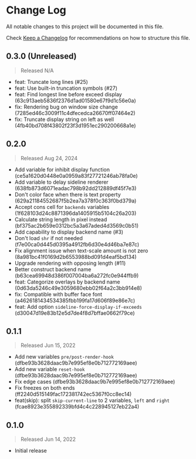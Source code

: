 # Change Log

All notable changes to this project will be documented in this file.

Check [Keep a Changelog](http://keepachangelog.com/) for recommendations on how to structure this file.


## 0.3.0 (Unreleased)
> Released N/A

* feat: Truncate long lines (#25)
* feat: Use built-in truncation symbols (#27)
* feat: Find longest line before exceed display (63c913aeb5836f2376d1ad01580e67f9d1c56e0a)
* fix: Rendering bug on window size change (7285ed46c3009f11c4dfecedca26670ff07464e2)
* fix: Truncate display string on left as well (4fb40bd708f43802f23f3d1951ec290200668a1e)

## 0.2.0
> Released Aug 24, 2024

* Add variable for inhibit display function (ce5a1620d0448e0a0959a83f27721246ab78fa0e)
* Add variable to delay sideline renderer (638fb873d6071eadac798b92dd212889df45f7e3)
* Don't color face when there is text property (629a21184552687f5b2ea7a378f0c363f0bd379a)
* Accept cons cell for `backends` variables (1f628103d24c8871396da1405915b5104c26a203)
* Calculate string length in pixel instead (bf375ac2b659e0312bc5a3a67aded4d3569c0b51)
* Add capability to display backend name (#3)
* Don't load `shr` if not needed (f7e00ca0d445d0395a4912fb6d30e4d46ba7e87c)
* Fix alignment issue when text-scale amount is not zero (8a981bc41f0169d2b6553988bd091d4eaf5bd134)
* Upgrade rendering with opposing length (#11)
* Better construct backend name (b63cea69948d386f007004ba6a272fc0e944ffb9)
* feat: Categorize overlays by backend name (0d63da5246c49e3059680ebb02f64a2c3bb914e8)
* fix: Compatible with buffer face font (a4626181434534385fbb199fa17d606f89e86e7c)
* feat: Add option `sideline-force-display-if-exceeds` (d30047d19e83b12e5d7de4f8d7bffae0662f79ce)

## 0.1.1
> Released Jun 15, 2022

* Add new variables `pre/post-render-hook` (dfbe93b3628daac9b7e995ef8e0b712772169aee)
* Add new variable `reset-hook` (dfbe93b3628daac9b7e995ef8e0b712772169aee)
* Fix edge cases (dfbe93b3628daac9b7e995ef8e0b712772169aee)
* Fix freezes on both ends (ff2240d515149fac172381742ec5367f0cc8ec14)
* feat(skip): split `skip-current-line` to 2 variables, `left` and `right` (fcae8923e355892339bfd4c4c228945127eb22a4)

## 0.1.0
> Released Jun 14, 2022

* Initial release
